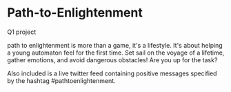 # Path-to-Enlightenment
Q1 project

path to enlightenment is more than a game, it's a lifestyle. It's about helping a young automaton feel for the first time. Set sail on the voyage of a lifetime, gather emotions, and avoid dangerous obstacles! Are you up for the task? 

Also included is a live twitter feed containing positive messages specified by the hashtag #pathtoenlightenment.
